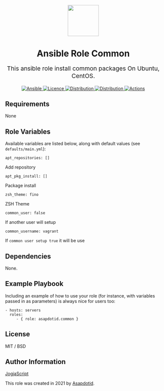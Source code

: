 <p align="center"> <img src="https://user-images.githubusercontent.com/34257858/129839002-15e3f2c7-3f75-46d4-afae-0fd207d7fdde.png" width="100" height="100"></p>

<h1 align="center">
    Ansible Role Common
</h1>

<p align="center" style="font-size: 1.2rem;">
    This ansible role install common packages On Ubuntu, CentOS.
</p>

<p align="center">

<a href="https://www.ansible.com">
  <img src="https://img.shields.io/badge/Ansible-2.10-green?style=flat&logo=ansible" alt="Ansible">
</a>
<a href="LICENSE.md">
  <img src="https://img.shields.io/badge/License-MIT-blue.svg" alt="Licence">
</a>
<a href="https://ubuntu.com/">
  <img src="https://img.shields.io/badge/ubuntu-20.x-orange?style=flat&logo=ubuntu" alt="Distribution">
</a>
<a href="https://www.centos.org/">
  <img src="https://img.shields.io/badge/CentOS-8-green?style=flat&logo=centos" alt="Distribution">
</a>
<a href="https://github.com/clouddrove/ansible-role-common/actions/workflows/lint.yml">
  <img src="https://github.com/clouddrove/ansible-role-common/actions/workflows/lint.yml/badge.svg" alt="Actions">
</a>

## Requirements

None

## Role Variables

Available variables are listed below, along with default values (see `defaults/main.yml`):

    apt_repositories: []

Add repository

    apt_pkg_install: []

Package install

    zsh_theme: fino

ZSH Theme

    common_user: false

If another user will setup

    common_username: vagrant

If `common user setup true` it will be use

## Dependencies

None.

## Example Playbook

Including an example of how to use your role (for instance, with variables passed in as parameters) is always nice for users too:

    - hosts: servers
      roles:
         - { role: asapdotid.common }

## License

MIT / BSD

## Author Information

[JogjaScript](https://jogjascript.com)

This role was created in 2021 by [Asapdotid](https://jogjanode.com/).
